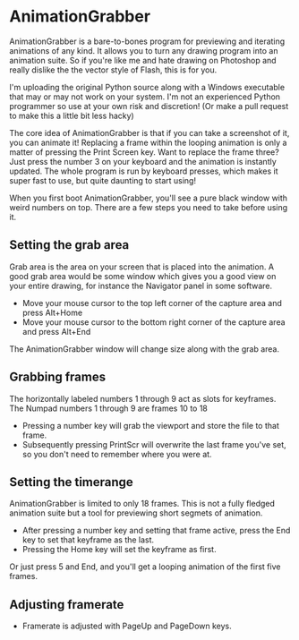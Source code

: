 AnimationGrabber
================

AnimationGrabber is a bare-to-bones program for previewing and iterating animations of any kind. It allows you to turn any drawing program into an animation suite. So if you're like me and hate drawing on Photoshop and really dislike the the vector style of Flash, this is for you.

I'm uploading the original Python source along with a Windows executable that may or may not work on your system. I'm not an experienced Python programmer so use at your own risk and discretion! (Or make a pull request to make this a little bit less hacky)

The core idea of AnimationGrabber is that if you can take a screenshot of it, you can animate it! Replacing a frame within the looping animation is only a matter of pressing the Print Screen key. Want to replace the frame three? Just press the number 3 on your keyboard and the animation is instantly updated. The whole program is run by keyboard presses, which makes it super fast to use, but quite daunting to start using!

When you first boot AnimationGrabber, you'll see a pure black window with weird numbers on top. There are a few steps you need to take before using it.

## Setting the grab area

Grab area is the area on your screen that is placed into the animation. A good grab area would be some window which gives you a good view on your entire drawing, for instance the Navigator panel in some software.

- Move your mouse cursor to the top left corner of the capture area and press Alt+Home
- Move your mouse cursor to the bottom right corner of the capture area and press Alt+End

The AnimationGrabber window will change size along with the grab area.

## Grabbing frames

The horizontally labeled numbers 1 through 9 act as slots for keyframes. The Numpad numbers 1 through 9 are frames 10 to 18

- Pressing a number key will grab the viewport and store the file to that frame.
- Subsequently pressing PrintScr will overwrite the last frame you've set, so you don't need to remember where you were at.

## Setting the timerange

AnimationGrabber is limited to only 18 frames. This is not a fully fledged animation suite but a tool for previewing short segmets of animation.

- After pressing a number key and setting that frame active, press the End key to set that keyframe as the last.
- Pressing the Home key will set the keyframe as first.

Or just press 5 and End, and you'll get a looping animation of the first five frames.

## Adjusting framerate

- Framerate is adjusted with PageUp and PageDown keys.
